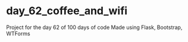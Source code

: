 # day_62_coffee_and_wifi
Project for the day 62 of 100 days of code
Made using Flask, Bootstrap, WTForms
